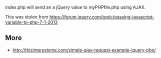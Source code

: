 index.php will send an a jQuery value to myPHPfile.php using AJAX. 

This was stolen from <https://forum.jquery.com/topic/passing-javascript-variable-to-php-7-1-2013>

## More
- <http://thisinterestsme.com/simple-ajax-request-example-jquery-php/>